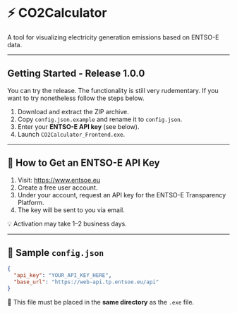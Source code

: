 
# ⚡ CO2Calculator 
A tool for visualizing electricity generation emissions based on ENTSO-E data.

---

## Getting Started - Release 1.0.0
You can try the release. The functionality is still very rudementary. If you want to try nonetheless follow the steps below.

1. Download and extract the ZIP archive.
2. Copy `config.json.example` and rename it to `config.json`.
3. Enter your **ENTSO-E API key** (see below).
4. Launch `CO2Calculator_Frontend.exe`.

---

## 🔑 How to Get an ENTSO-E API Key

1. Visit: https://www.entsoe.eu
2. Create a free user account.
3. Under your account, request an API key for the ENTSO-E Transparency Platform.
4. The key will be sent to you via email.

💡 Activation may take 1–2 business days.

---

## 🧾 Sample `config.json`

```json
{
  "api_key": "YOUR_API_KEY_HERE",
  "base_url": "https://web-api.tp.entsoe.eu/api"
}
```

📁 This file must be placed in the **same directory** as the `.exe` file.
